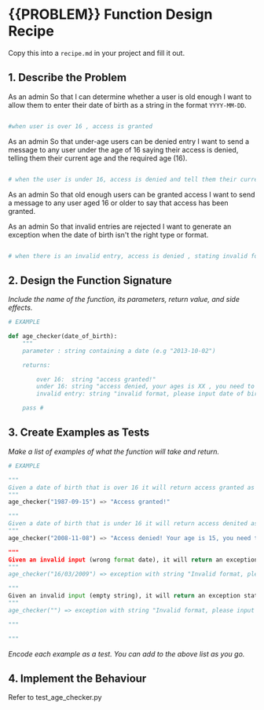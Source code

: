 # {{PROBLEM}} Function Design Recipe

Copy this into a `recipe.md` in your project and fill it out.

## 1. Describe the Problem

As an admin
So that I can determine whether a user is old enough
I want to allow them to enter their date of birth as a string in the format `YYYY-MM-DD`.

``` python

#when user is over 16 , access is granted

```
As an admin
So that under-age users can be denied entry
I want to send a message to any user under the age of 16 saying their access is denied, telling them their current age and the required age (16).

``` python

# when the user is under 16, access is denied and tell them their current and the required age (18)

```
As an admin
So that old enough users can be granted access
I want to send a message to any user aged 16 or older to say that access has been granted.


As an admin
So that invalid entries are rejected
I want to generate an exception when the date of birth isn't the right type or format.

``` python

# when there is an invalid entry, access is denied , stating invalid format, and format according to spec

```
## 2. Design the Function Signature

_Include the name of the function, its parameters, return value, and side effects._

```python
# EXAMPLE

def age_checker(date_of_birth):
    """
    parameter : string containing a date (e.g "2013-10-02")

    returns: 

        over 16:  string "access granted!" 
        under 16: string "access denied, your ages is XX , you need to be 16 for access"
        invalid entry: string "invalid format, please input date of birth in the following format: YYYY-MM-DD"

    pass # 
```

## 3. Create Examples as Tests

_Make a list of examples of what the function will take and return._

```python
# EXAMPLE

"""
Given a date of birth that is over 16 it will return access granted as a string
"""
age_checker("1987-09-15") => "Access granted!"

"""
Given a date of birth that is under 16 it will return access denited as a string
"""
age_checker("2008-11-08") => "Access denied! Your age is 15, you need to be 16 for access""

"""
Given an invalid input (wrong format date), it will return an exception stating "Invalid format, please input date of birth in the following format: YYYY-MM-DD"
"""
age_checker("16/03/2009") => exception with string "Invalid format, please input date of birth in the following format: YYYY-MM-DD"

"""
Given an invalid input (empty string), it will return an exception stating "Invalid format, please input date of birth in the following format: YYYY-MM-DD"
"""
age_checker("") => exception with string "Invalid format, please input date of birth in the following format: YYYY-MM-DD"

"""

"""

```

_Encode each example as a test. You can add to the above list as you go._

## 4. Implement the Behaviour

Refer to test_age_checker.py


